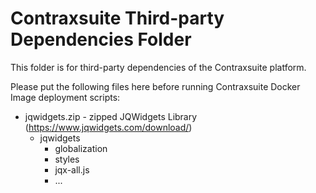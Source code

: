 # Contraxsuite Third-party Dependencies Folder

This folder is for third-party dependencies of the Contraxsuite platform.

Please put the following files here before running Contraxsuite Docker Image deployment scripts:
* jqwidgets.zip - zipped JQWidgets Library (https://www.jqwidgets.com/download/)
  * jqwidgets
    * globalization
    * styles
    * jqx-all.js
    * ...
